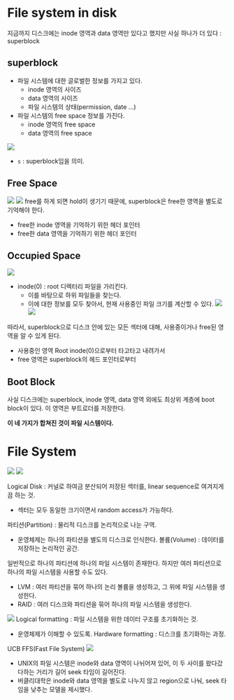 # File system in disk
지금까지 디스크에는 inode 영역과 data 영역만 있다고 했지만 사실 하나가 더 있다 : superblock

## superblock
- 파일 시스템에 대한 글로벌한 정보를 가지고 있다.
  - inode 영역의 사이즈
  - data 영역의 사이즈
  - 파일 시스템의 상태(permission, date ...)
- 파일 시스템의 free space 정보를 가진다.
  - inode 영역의 free space
  - data 영역의 free space

![](../image/1530.png)
- `s` : superblock임을 의미.

## Free Space
![](../image/1525.png)
![](../image/1526.png)
free를 하게 되면 hold이 생기기 때문에, superblock은 free한 영역을 별도로 기억해야 한다.
  - free한 inode 영역을 기억하기 위한 헤더 포인터
  - free한 data 영역을 기억하기 위한 헤더 포인터

## Occupied Space
![](../image/1527.png)
- inode(0) : root 디렉터리 파일을 가리킨다.
  - 이를 바탕으로 하위 파일들을 찾는다.
  - 이에 대한 정보를 모두 찾아서, 현재 사용중인 파일 크기를 계산할 수 있다.
![](../image/1528.png)
![](../image/1529.png)

따라서, superblock으로 디스크 안에 있는 모든 섹터에 대해, 사용중이거나 free된 영역을 알 수 있게 된다.
- 사용중인 영역 Root inode(0)으로부터 타고타고 내려가서
- free 영역은 superblock의 헤드 포인터로부터

## Boot Block
사실 디스크에는 superblock, inode 영역, data 영역 외에도 최상위 계층에 boot block이 있다. 이 영역은 부트로더를 저장한다.

**이 네 가지가 합쳐진 것이 파일 시스템이다.**

# File System

![](../image/1531.png)
![](../image/1532.png)

Logical Disk : 커널로 하여금 분산되어 저장된 섹터를, linear sequence로 여겨지게끔 하는 것.
- 섹터는 모두 동일한 크기이면서 random access가 가능하다.

파티션(Partition) : 물리적 디스크를 논리적으로 나눈 구역.
- 운영체제는 하나의 파티션을 별도의 디스크로 인식한다.
볼륨(Volume) : 데이터를 저장하는 논리적인 공간.

일반적으로 하나의 파티션에 하나의 파일 시스템이 존재한다. 하지만 여러 파티션으로 하나의 파일 시스템을 사용할 수도 있다.
- LVM : 여러 파티션을 묶어 하나의 논리 볼륨을 생성하고, 그 위에 파일 시스템을 생성한다.
- RAID : 여러 디스크와 파티션을 묶어 하나의 파일 시스템을 생성한다.

![](../image/1533.png)
Logical formatting : 파일 시스템을 위한 데이터 구조를 초기화하는 것.
- 운영체제가 이해할 수 있도록.
Hardware formatting : 디스크를 초기화하는 과정.

UCB FFS(Fast File System)
![](../image/1534.png)
- UNIX의 파일 시스템은 inode와 data 영역이 나뉘어져 있어, 이 두 사이를 왔다갔다하는 거리가 길어 seek 타임이 길어진다.
- 버클리대학은 inode와 data 영역을 별도로 나누지 않고 region으로 나눠, seek 타임을 낮추는 모델을 제시했다.